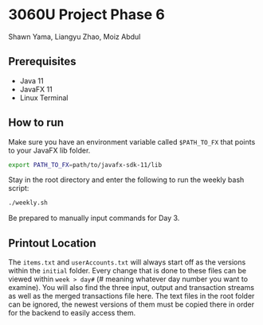 # 3060U Project Phase 6
Shawn Yama, Liangyu Zhao, Moiz Abdul

## Prerequisites
- Java 11
- JavaFX 11
- Linux Terminal

## How to run
Make sure you have an environment variable called ```$PATH_TO_FX``` that points to your JavaFX lib folder.
```bash
export PATH_TO_FX=path/to/javafx-sdk-11/lib
```

Stay in the root directory and enter the following to run the weekly bash script:
```bash
./weekly.sh
```

Be prepared to manually input commands for Day 3.

## Printout Location
The ```items.txt``` and ```userAccounts.txt``` will always start off as the versions within the ```initial``` folder. Every change that is done to these files can be viewed within ```week > day#``` (# meaning whatever day number you want to examine). You will also find the three input, output and transaction streams as well as the merged transactions file here. The text files in the root folder can be ignored, the newest versions of them must be copied there in order for the backend to easily access them.
